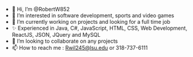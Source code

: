 - 👋 Hi, I’m @RobertW852
- 👀 I’m interested in software development, sports and video games
- 🌱 I’m currently working on projects and looking for a full time job
- ✨ Experienced in Java, C#, JavaScript, HTML, CSS, Web Development, ReactJS, JSON, JQuery and MySQL
- 💞️ I’m looking to collaborate on any projects
- 📫 How to reach me : Rwil245@lsu.edu or 318-737-6111

<!---
RobertW852/RobertW852 is a ✨ special ✨ repository because its `README.md` (this file) appears on your GitHub profile.
You can click the Preview link to take a look at your changes.
--->
